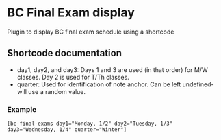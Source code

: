 # BC Final Exam display
Plugin to display BC final exam schedule using a shortcode

## Shortcode documentation

* day1, day2, and day3: Days 1 and 3 are used (in that order) for M/W classes. Day 2 is used for T/Th classes. 
* quarter: Used for identification of note anchor. Can be left undefined- will use a random value. 

### Example
```
[bc-final-exams day1="Monday, 1/2" day2="Tuesday, 1/3" day3="Wednesday, 1/4" quarter="Winter"]
```

